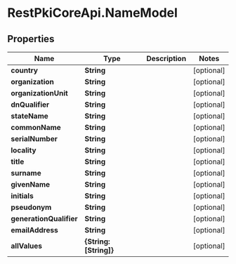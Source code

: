 # RestPkiCoreApi.NameModel

## Properties
Name | Type | Description | Notes
------------ | ------------- | ------------- | -------------
**country** | **String** |  | [optional] 
**organization** | **String** |  | [optional] 
**organizationUnit** | **String** |  | [optional] 
**dnQualifier** | **String** |  | [optional] 
**stateName** | **String** |  | [optional] 
**commonName** | **String** |  | [optional] 
**serialNumber** | **String** |  | [optional] 
**locality** | **String** |  | [optional] 
**title** | **String** |  | [optional] 
**surname** | **String** |  | [optional] 
**givenName** | **String** |  | [optional] 
**initials** | **String** |  | [optional] 
**pseudonym** | **String** |  | [optional] 
**generationQualifier** | **String** |  | [optional] 
**emailAddress** | **String** |  | [optional] 
**allValues** | **{String: [String]}** |  | [optional] 
